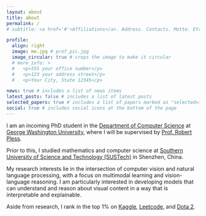 ```yaml
---
layout: about
title: about
permalink: /
# subtitle: <a href='#'>Affiliations</a>. Address. Contacts. Motto. Etc.

profile:
  align: right
  image: me.jpg # prof_pic.jpg
  image_circular: true # crops the image to make it circular
  # more_info: >
  #   <p>555 your office number</p>
  #   <p>123 your address street</p>
  #   <p>Your City, State 12345</p>

news: true # includes a list of news items
latest_posts: false # includes a list of latest posts
selected_papers: true # includes a list of papers marked as "selected={true}"
social: true # includes social icons at the bottom of the page
---
```


<!-- Incoming PhD Student at the George Washington University -->

I am an incoming PhD student in the [Department of Computer Science](https://cs.engineering.gwu.edu/) at [George Washington University](https://www.gwu.edu/), where I will be supervised by [Prof. Robert Pless](https://www2.seas.gwu.edu/~pless/).

Prior to this, I studied mathematics and computer science at [Southern University of Science and Technology (SUSTech)](https://www.sustech.edu.cn/en/) in Shenzhen, China.

My research interests lie in the intersection of computer vision and natural language processing, with a focus on multimodal learning and vision-language reasoning. I am particularly interested in developing models that can understand and reason about visual content in a way that is interpretable and explainable.

Aside from research, I rank in the top 1% on [Kaggle](https://www.kaggle.com/nightsh4de), [Leetcode](https://leetcode.com/u/Night_Shade/), and [Dota 2](https://www.opendota.com/players/108382134).

<!-- Write your biography here. Tell the world about yourself. Link to your favorite [subreddit](http://reddit.com). You can put a picture in, too. The code is already in, just name your picture `prof_pic.jpg` and put it in the `img/` folder.

Put your address / P.O. box / other info right below your picture. You can also disable any of these elements by editing `profile` property of the YAML header of your `_pages/about.md`. Edit `_bibliography/papers.bib` and Jekyll will render your [publications page](/al-folio/publications/) automatically.

Link to your social media connections, too. This theme is set up to use [Font Awesome icons](https://fontawesome.com/) and [Academicons](https://jpswalsh.github.io/academicons/), like the ones below. Add your Facebook, Twitter, LinkedIn, Google Scholar, or just disable all of them. -->

